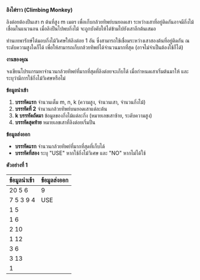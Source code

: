 **ลิงไต่ราว (Climbing Monkey)**

ลิงต๋อยต้องปีนเสา n ต้นที่สูง m เมตร เพื่อเก็บกล้วยทิพย์บนยอดเสา ระหว่างเสาที่อยู่ติดกันอาจมีกิ่งไม้เชื่อมในแนวนอน เมื่อลิงปีนไปพบกิ่งไม้ จะถูกบังคับให้ไต่ข้ามไปยังเสาอีกต้นเสมอ

ท่านเทพารักษ์ได้มอบกิ่งไม้วิเศษให้ลิงต๋อย 1 อัน ซึ่งสามารถใช้เชื่อมระหว่างเสาสองต้นที่อยู่ติดกัน ณ ระดับความสูงใดก็ได้ เพื่อให้สามารถเก็บกล้วยทิพย์ได้จำนวนมากที่สุด (อาจไม่จำเป็นต้องใช้ก็ได้)

**งานของคุณ**

จงเขียนโปรแกรมหาจำนวนกล้วยทิพย์ที่มากที่สุดที่ลิงต๋อยจะเก็บได้ เมื่อกำหนดเสาเริ่มต้นมาให้ และระบุว่ามีการใช้กิ่งไม้วิเศษหรือไม่

**ข้อมูลนำเข้า**

1.  **บรรทัดแรก** จำนวนเต็ม m, n, k (ความสูง, จำนวนเสา, จำนวนกิ่งไม้)
2.  **บรรทัดที่ 2** จำนวนกล้วยทิพย์บนยอดเสาแต่ละต้น
3.  **k บรรทัดถัดมา** ข้อมูลของกิ่งไม้แต่ละกิ่ง (หมายเลขเสาซ้าย, ระดับความสูง)
4.  **บรรทัดสุดท้าย** หมายเลขเสาที่ลิงต๋อยเริ่มปีน

**ข้อมูลส่งออก**

* **บรรทัดแรก** จำนวนกล้วยทิพย์ที่มากที่สุดที่เก็บได้
* **บรรทัดที่สอง** ระบุ "USE" หากใช้กิ่งไม้วิเศษ และ "NO" หากไม่ได้ใช้

**ตัวอย่างที่ 1**

| ข้อมูลนำเข้า | ข้อมูลส่งออก |
| :--- | :--- |
| 20 5 6 | 9 |
| 7 5 3 9 4 | USE |
| 1 5 | |
| 1 6 | |
| 2 10 | |
| 1 12 | |
| 3 6 | |
| 3 13 | |
| 1 | |